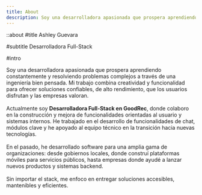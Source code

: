 ```yaml
---
title: About
description: Soy una desarrolladora apasionada que prospera aprendiendo constantemente y resolviendo problemas complejos a través de una ingeniería bien pensada. Mi trabajo combina creatividad y funcionalidad para ofrecer soluciones confiables, de alto rendimiento, que los usuarios disfrutan y las empresas valoran.
---
```


::about
#title
Ashley Guevara

#subtitle
Desarrolladora Full-Stack

#intro

Soy una desarrolladora apasionada que prospera aprendiendo constantemente y resolviendo problemas complejos a través de una ingeniería bien pensada. Mi trabajo combina creatividad y funcionalidad para ofrecer soluciones confiables, de alto rendimiento, que los usuarios disfrutan y las empresas valoran.
<br/>
<br/>
Actualmente soy **Desarrolladora Full-Stack en GoodRec**, donde colaboro en la construcción y mejora de funcionalidades orientadas al usuario y sistemas internos. He trabajado en el desarrollo de funcionalidades de chat, módulos clave y he apoyado al equipo técnico en la transición hacia nuevas tecnologías.
<br/>
<br/>
En el pasado, he desarrollado software para una amplia gama de organizaciones: desde gobiernos locales, donde construí plataformas móviles para servicios públicos, hasta empresas donde ayudé a lanzar nuevos productos y sistemas backend.
<br/>
<br/>
Sin importar el stack, me enfoco en entregar soluciones accesibles, mantenibles y eficientes.
